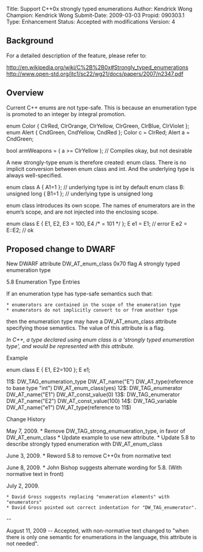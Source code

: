 Title:       Support C++0x strongly typed enumerations
Author:      Kendrick Wong
Champion:    Kendrick Wong
Submit-Date: 2009-03-03
Propid:      090303.1
Type:        Enhancement
Status:      Accepted with modifications
Version:     4

Background
----------

For a detailed description of the feature, please refer to:

http://en.wikipedia.org/wiki/C%2B%2B0x#Strongly_typed_enumerations
http://www.open-std.org/jtc1/sc22/wg21/docs/papers/2007/n2347.pdf 

Overview
--------

Current C++ enums are not type-safe. This is because an enumeration type is 
promoted to an integer by integral promotion.

enum Color { ClrRed, ClrOrange, ClrYellow, ClrGreen, ClrBlue, ClrViolet };
enum Alert { CndGreen, CndYellow, CndRed };
Color c = ClrRed;
Alert a = CndGreen;

bool armWeapons = ( a >= ClrYellow );     // Compiles okay, but not desirable

A new strongly-type enum is therefore created: enum class. There is no implicit 
conversion between enum class and int. And the underlying type is always well-specified.

enum class A { A1=1 };                 // underlying type is int by default
enum class B: unsigned long { B1=1 };  // underlying type is unsigned long

enum class introduces its own scope. The names of enumerators are in the enum’s 
scope, and are not injected into the enclosing scope.

enum class E { E1, E2, E3 = 100, E4 /* = 101 */ };
E e1 = E1;      // error
E e2 = E::E2;   // ok

Proposed change to DWARF
------------------------

New DWARF attribute
DW_AT_enum_class   0x70   flag   A strongly typed enumeration type 



5.8 Enumeration Type Entries

If an enumeration type has type-safe semantics such that:

    * enumerators are contained in the scope of the enumeration type
    * enumerators do not implicitly convert to or from another type

then the enumeration type may have a DW_AT_enum_class attribute 
specifying those semantics. The value of this attribute is a flag.

*In C++, a type declared using enum class is a 'strongly typed 
enumeration type', and would be represented with this attribute.*
 
Example

enum class E { E1, E2=100 };
E e1;
 
11$:  DW_TAG_enumeration_type
          DW_AT_name("E")
          DW_AT_type(reference to base type "int")
          DW_AT_enum_class(yes)
12$:      DW_TAG_enumerator
              DW_AT_name("E1")
              DW_AT_const_value(0)
13$:      DW_TAG_enumerator
              DW_AT_name("E2")
              DW_AT_const_value(100)
14$:  DW_TAG_variable
          DW_AT_name("e1")
          DW_AT_type(reference to 11$)

 
Change History

May 7, 2009.
    * Remove DW_TAG_strong_enumueration_type, in favor of DW_AT_enum_class
    * Update example to use new attribute.
    * Update 5.8 to describe strongly typed enumeration with DW_AT_enum_class

June 3, 2009.
    * Reword 5.8 to remove C++0x from normative text

June 8, 2009.
    * John Bishop suggests alternate wording for 5.8. (With normative text in front)

July 2, 2009.

    * David Gross suggests replacing "enumeration elements" with "enumerators"
    * David Gross pointed out correct indentation for "DW_TAG_enumerator".

--

August 11, 2009 -- Accepted, with non-normative text changed to "when there is 
only one semantic for enumerations in the language, this attribute is not needed".
